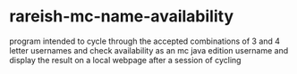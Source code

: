# rareish-mc-name-availability
program intended to cycle through the accepted combinations of 3 and 4 letter usernames and check availability as an mc java edition username and display the result on a local webpage after a session of cycling
